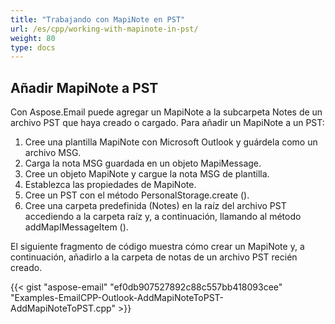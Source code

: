 ```yaml
---
title: "Trabajando con MapiNote en PST"
url: /es/cpp/working-with-mapinote-in-pst/
weight: 80
type: docs
---
```


## **Añadir MapiNote a PST**
Con Aspose.Email puede agregar un MapiNote a la subcarpeta Notes de un archivo PST que haya creado o cargado. Para añadir un MapiNote a un PST:

1. Cree una plantilla MapiNote con Microsoft Outlook y guárdela como un archivo MSG.
1. Carga la nota MSG guardada en un objeto MapiMessage.
1. Cree un objeto MapiNote y cargue la nota MSG de plantilla.
1. Establezca las propiedades de MapiNote.
1. Cree un PST con el método PersonalStorage.create ().
1. Cree una carpeta predefinida (Notes) en la raíz del archivo PST accediendo a la carpeta raíz y, a continuación, llamando al método addMapIMessageItem ().

El siguiente fragmento de código muestra cómo crear un MapiNote y, a continuación, añadirlo a la carpeta de notas de un archivo PST recién creado.



{{< gist "aspose-email" "ef0db907527892c88c557bb418093cee" "Examples-EmailCPP-Outlook-AddMapiNoteToPST-AddMapiNoteToPST.cpp" >}}
